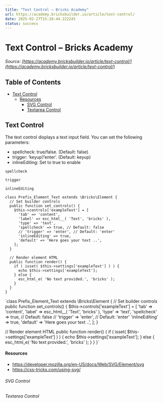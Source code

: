 ```yaml
---
title: "Text Control – Bricks Academy"
url: https://academy.bricksbuilder.io/article/text-control/
date: 2025-02-27T15:28:44.222245
status: success
---
```


# Text Control – Bricks Academy

*Source: [https://academy.bricksbuilder.io/article/text-control/](https://academy.bricksbuilder.io/article/text-control/)*

## Table of Contents

- [Text Control](#text-control)
    - [Resources](#resources)
        - [SVG Control](#svg-control)
        - [Textarea Control](#textarea-control)

## Text Control

The text control displays a text input field. You can set the following parameters:

- spellcheck: true/false. (Default: false)
- trigger: ‘keyup’/’enter’. (Default: keyup)
- inlineEditing: Set to true to enable

`spellcheck`

`trigger`

`inlineEditing`

```
class Prefix_Element_Text extends \Bricks\Element {
  // Set builder controls
  public function set_controls() {
    $this->controls['exampleText'] = [
      'tab' => 'content',
      'label' => esc_html__( 'Text', 'bricks' ),
      'type' => 'text',
      'spellcheck' => true, // Default: false
      // 'trigger' => 'enter', // Default: 'enter'
      'inlineEditing' => true,
      'default' => 'Here goes your text ..',
    ];
  }

  // Render element HTML
  public function render() {
    if ( isset( $this->settings['exampleText'] ) ) {
      echo $this->settings['exampleText'];
    } else {
      esc_html_e( 'No text provided.', 'bricks' );
    }
  }
}
```

`class Prefix_Element_Text extends \Bricks\Element {
  // Set builder controls
  public function set_controls() {
    $this->controls['exampleText'] = [
      'tab' => 'content',
      'label' => esc_html__( 'Text', 'bricks' ),
      'type' => 'text',
      'spellcheck' => true, // Default: false
      // 'trigger' => 'enter', // Default: 'enter'
      'inlineEditing' => true,
      'default' => 'Here goes your text ..',
    ];
  }

  // Render element HTML
  public function render() {
    if ( isset( $this->settings['exampleText'] ) ) {
      echo $this->settings['exampleText'];
    } else {
      esc_html_e( 'No text provided.', 'bricks' );
    }
  }
}`

#### Resources

- https://developer.mozilla.org/en-US/docs/Web/SVG/Element/svg
- https://css-tricks.com/using-svg/

###### SVG Control

###### Textarea Control

